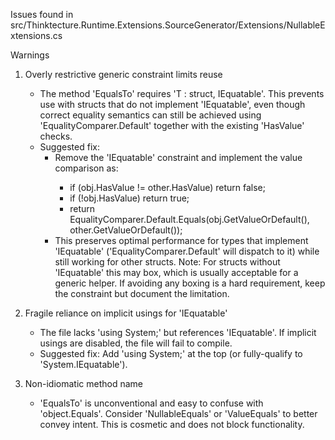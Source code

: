 Issues found in src/Thinktecture.Runtime.Extensions.SourceGenerator/Extensions/NullableExtensions.cs

Warnings
1) Overly restrictive generic constraint limits reuse
   - The method &#39;EqualsTo<T>&#39; requires &#39;T : struct, IEquatable<T>&#39;. This prevents use with structs that do not implement &#39;IEquatable<T>&#39;, even though correct equality semantics can still be achieved using &#39;EqualityComparer<T>.Default&#39; together with the existing &#39;HasValue&#39; checks.
   - Suggested fix:
     - Remove the &#39;IEquatable<T>&#39; constraint and implement the value comparison as:
       - if (obj.HasValue != other.HasValue) return false;
       - if (!obj.HasValue) return true;
       - return EqualityComparer<T>.Default.Equals(obj.GetValueOrDefault(), other.GetValueOrDefault());
     - This preserves optimal performance for types that implement &#39;IEquatable<T>&#39; (&#39;EqualityComparer<T>.Default&#39; will dispatch to it) while still working for other structs. Note: For structs without &#39;IEquatable<T>&#39; this may box, which is usually acceptable for a generic helper. If avoiding any boxing is a hard requirement, keep the constraint but document the limitation.

2) Fragile reliance on implicit usings for &#39;IEquatable<T>&#39;
   - The file lacks &#39;using System;&#39; but references &#39;IEquatable<T>&#39;. If implicit usings are disabled, the file will fail to compile.
   - Suggested fix: Add &#39;using System;&#39; at the top (or fully-qualify to &#39;System.IEquatable<T>&#39;).

3) Non-idiomatic method name
   - &#39;EqualsTo&#39; is unconventional and easy to confuse with &#39;object.Equals&#39;. Consider &#39;NullableEquals&#39; or &#39;ValueEquals&#39; to better convey intent. This is cosmetic and does not block functionality.
